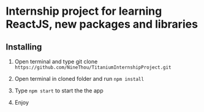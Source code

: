 # Internship project for learning ReactJS, new packages and libraries

## Installing

1. Open terminal and type git clone `https://github.com/NineThou/TitaniumInternshipProject.git`

2. Open terminal in cloned folder and run `npm install`

3. Type `npm start` to start the the app

4. Enjoy